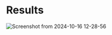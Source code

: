 <h1 styles="text-align:center">Results</h1>

![Screenshot from 2024-10-16 12-28-56](https://github.com/user-attachments/assets/12b4fd51-c1e1-42b0-8b58-c3d72528718a)
 
